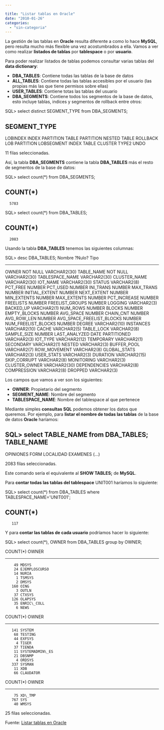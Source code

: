 ```yaml
---

title: "Listar tablas en Oracle"
date: "2010-01-26"
categories: 
  - "sin-categoria"
---
```


La gestión de las tablas en **Oracle** resulta diferente a como lo hace **MySQL**, pero resulta mucho más flexible una vez acostumbrados a ella. Vamos a ver como realizar **listados de tablas** por **tablespace** o por **usuario**.

Para poder realizar listados de tablas podemos consultar varias tablas del **data dictionary**:

- **DBA\_TABLES**: Contiene todas las tablas de la base de datos
- **ALL\_TABLES**: Contiene todas las tablas accesibles por el usuario (las propias más las que tiene permisos sobre ellas)
- **USER\_TABLES**: Contiene totas las tablas del usuario
- **DBA\_SEGMENTS**: Contiene todos los segmentos de la base de datos, esto incluye tablas, indices y segmentos de rollback entre otros:

SQL> select distinct SEGMENT\_TYPE from DBA\_SEGMENTS;

SEGMENT\_TYPE
------------------
LOBINDEX
INDEX PARTITION
TABLE PARTITION
NESTED TABLE
ROLLBACK
LOB PARTITION
LOBSEGMENT
INDEX
TABLE
CLUSTER
TYPE2 UNDO

11 filas seleccionadas.

Así, la tabla **DBA\_SEGMENTS** contiene la tabla **DBA\_TABLES** más el resto de segmentos de la base de datos:

SQL> select count(\*) from DBA\_SEGMENTS;

  COUNT(\*)
----------
      5783

SQL> select count(\*) from DBA\_TABLES;

  COUNT(\*)
----------
      2083

Usando la tabla **DBA\_TABLES** tenemos las siguientes columnas:

SQL> desc DBA\_TABLES;
 Nombre                                    ?Nulo?   Tipo
 ----------------------------------------- -------- ----------------------------
 OWNER                                     NOT NULL VARCHAR2(30)
 TABLE\_NAME                                NOT NULL VARCHAR2(30)
 TABLESPACE\_NAME                                    VARCHAR2(30)
 CLUSTER\_NAME                                       VARCHAR2(30)
 IOT\_NAME                                           VARCHAR2(30)
 STATUS                                             VARCHAR2(8)
 PCT\_FREE                                           NUMBER
 PCT\_USED                                           NUMBER
 INI\_TRANS                                          NUMBER
 MAX\_TRANS                                          NUMBER
 INITIAL\_EXTENT                                     NUMBER
 NEXT\_EXTENT                                        NUMBER
 MIN\_EXTENTS                                        NUMBER
 MAX\_EXTENTS                                        NUMBER
 PCT\_INCREASE                                       NUMBER
 FREELISTS                                          NUMBER
 FREELIST\_GROUPS                                    NUMBER
 LOGGING                                            VARCHAR2(3)
 BACKED\_UP                                          VARCHAR2(1)
 NUM\_ROWS                                           NUMBER
 BLOCKS                                             NUMBER
 EMPTY\_BLOCKS                                       NUMBER
 AVG\_SPACE                                          NUMBER
 CHAIN\_CNT                                          NUMBER
 AVG\_ROW\_LEN                                        NUMBER
 AVG\_SPACE\_FREELIST\_BLOCKS                          NUMBER
 NUM\_FREELIST\_BLOCKS                                NUMBER
 DEGREE                                             VARCHAR2(10)
 INSTANCES                                          VARCHAR2(10)
 CACHE                                              VARCHAR2(5)
 TABLE\_LOCK                                         VARCHAR2(8)
 SAMPLE\_SIZE                                        NUMBER
 LAST\_ANALYZED                                      DATE
 PARTITIONED                                        VARCHAR2(3)
 IOT\_TYPE                                           VARCHAR2(12)
 TEMPORARY                                          VARCHAR2(1)
 SECONDARY                                          VARCHAR2(1)
 NESTED                                             VARCHAR2(3)
 BUFFER\_POOL                                        VARCHAR2(7)
 ROW\_MOVEMENT                                       VARCHAR2(8)
 GLOBAL\_STATS                                       VARCHAR2(3)
 USER\_STATS                                         VARCHAR2(3)
 DURATION                                           VARCHAR2(15)
 SKIP\_CORRUPT                                       VARCHAR2(8)
 MONITORING                                         VARCHAR2(3)
 CLUSTER\_OWNER                                      VARCHAR2(30)
 DEPENDENCIES                                       VARCHAR2(8)
 COMPRESSION                                        VARCHAR2(8)
 DROPPED                                            VARCHAR2(3)

Los campos que vamos a ver son los siguientes:

- **OWNER**: Propietario del segmento
- **SEGMENT\_NAME**: Nombre del segmento
- **TABLESPACE\_NAME**: Nombre del tablespace al que pertenece

Mediante simples **consultas SQL** podemos obtener los datos que queremos. Por ejemplo, para **listar el nombre de todas las tablas** de la base de datos **Oracle** haríamos:

SQL> select TABLE\_NAME from DBA\_TABLES;
TABLE\_NAME
------------------------------
OPINIONES
FORM
LOCALIDAD
EXAMENES
(...)

2083 filas seleccionadas.

Este comando sería el equivalente al **SHOW TABLES;** de **MySQL**.

Para **contar todas las tablas del tablespace** UNIT001 haríamos lo siguiente:

SQL> select count(\*) from DBA\_TABLES where TABLESPACE\_NAME='UNIT001';

  COUNT(\*)
----------
       117

Y para **contar las tablas de cada usuario** podríamos hacer lo siguiente:

SQL> select count(\*), OWNER from DBA\_TABLES group by OWNER;

  COUNT(\*) OWNER
---------- ------------------------------
        49 MDSYS
        24 EJEMPLOSCURSO
        14 NURIA
         1 TSMSYS
         2 DMSYS
       160 OING
         3 OUTLN
        37 CTXSYS
       126 OLAPSYS
        35 ENRIC\_COLL
         6 NEWS

  COUNT(\*) OWNER
---------- ------------------------------
       141 SYSTEM
        68 TESTING
        44 EXFSYS
         4 TIGER
        37 TIENDA
        11 SYSTEMADMIN\_ES
        21 DBSNMP
         4 ORDSYS
       337 SYSMAN
        11 XDB
        66 CLAUDATOR

  COUNT(\*) OWNER
---------- ------------------------------
        75 XD\_TMP
       767 SYS
        40 WMSYS

25 filas seleccionadas.

Fuente: [Listar tablas en Oracle](https://www.linux-party.com/modules.php?name=News&file=article&sid=5444:listar-las-tablas-en-oracle)
